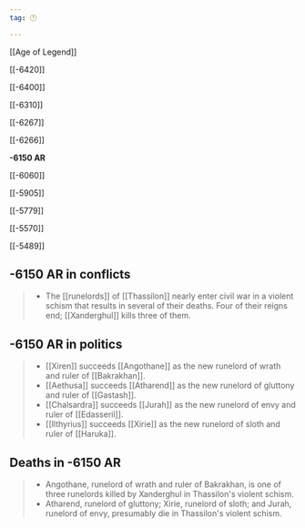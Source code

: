 ```yaml
---
tag: 🕛

---
```

[[Age of Legend‎]]


[[-6420]]

[[-6400]]

[[-6310]]

[[-6267]]

[[-6266]]

**-6150 AR**

[[-6060]]

[[-5905]]

[[-5779]]

[[-5570]]

[[-5489]]



## -6150 AR in conflicts

>  - The [[runelords]] of [[Thassilon]] nearly enter civil war in a violent schism that results in several of their deaths. Four of their reigns end; [[Xanderghul]] kills three of them.


## -6150 AR in politics

>  - [[Xiren]] succeeds [[Angothane]] as the new runelord of wrath and ruler of [[Bakrakhan]].
>  - [[Aethusa]] succeeds [[Atharend]] as the new runelord of gluttony and ruler of [[Gastash]].
>  - [[Chalsardra]] succeeds [[Jurah]] as the new runelord of envy and ruler of [[Edasseril]].
>  - [[Ilthyrius]] succeeds [[Xirie]] as the new runelord of sloth and ruler of [[Haruka]].


## Deaths in -6150 AR

>  - Angothane, runelord of wrath and ruler of Bakrakhan, is one of three runelords killed by Xanderghul in Thassilon's violent schism.
>  - Atharend, runelord of gluttony; Xirie, runelord of sloth; and Jurah, runelord of envy, presumably die in Thassilon's violent schism.






